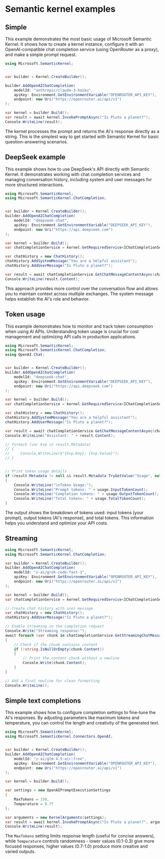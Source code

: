 # Semantic kernel examples


## Simple 

This example demonstrates the most basic usage of Microsoft Semantic Kernel. It shows how to create a kernel instance, configure it with an OpenAI-compatible chat completion service (using OpenRouter as a proxy), and make a simple prompt request.

```c#
using Microsoft.SemanticKernel;


var builder = Kernel.CreateBuilder();

builder.AddOpenAIChatCompletion(
    modelId: "anthropic/claude-3-haiku",
    apiKey: Environment.GetEnvironmentVariable("OPENROUTER_API_KEY"),
    endpoint: new Uri("https://openrouter.ai/api/v1")
);

var kernel = builder.Build();
var result = await kernel.InvokePromptAsync("Is Pluto a planet?");
Console.WriteLine(result);
```

The kernel processes the prompt and returns the AI's response directly as a string. This is the simplest way to get started with Semantic Kernel for basic question-answering scenarios.

## DeepSeek example

This example shows how to use DeepSeek's API directly with Semantic Kernel. It demonstrates working with chat completion services and managing conversation history, including system and user messages for more structured interactions.

```c#
using Microsoft.SemanticKernel;
using Microsoft.SemanticKernel.ChatCompletion;


var builder = Kernel.CreateBuilder();
builder.AddOpenAIChatCompletion(
    modelId: "deepseek-chat",
    apiKey: Environment.GetEnvironmentVariable("DEEPSEEK_API_KEY"),
    endpoint: new Uri("https://api.deepseek.com")
);

var kernel = builder.Build();
var chatCompletionService = kernel.GetRequiredService<IChatCompletionService>();

var chatHistory = new ChatHistory();
chatHistory.AddSystemMessage("You are a helpful assistant");
chatHistory.AddUserMessage("Is Pluto a planet?");

var result = await chatCompletionService.GetChatMessageContentAsync(chatHistory);
Console.WriteLine(result.Content);
```

This approach provides more control over the conversation flow and allows you to maintain context across multiple exchanges. The system message helps establish the AI's role and behavior.

## Token usage

This example demonstrates how to monitor and track token consumption when using AI APIs. Understanding token usage is crucial for cost management and optimizing API calls in production applications.

```c#
using Microsoft.SemanticKernel;
using Microsoft.SemanticKernel.ChatCompletion;
using OpenAI.Chat;


var builder = Kernel.CreateBuilder();
builder.AddOpenAIChatCompletion(
    modelId: "deepseek-chat",
    apiKey: Environment.GetEnvironmentVariable("DEEPSEEK_API_KEY"),
    endpoint: new Uri("https://api.deepseek.com")
);

var kernel = builder.Build();
var chatCompletionService = kernel.GetRequiredService<IChatCompletionService>();

var chatHistory = new ChatHistory();
chatHistory.AddSystemMessage("You are a helpful assistant");
chatHistory.AddUserMessage("Is Pluto a planet?");

var result = await chatCompletionService.GetChatMessageContentAsync(chatHistory);
Console.WriteLine("Assistant: " + result.Content);

// foreach (var kvp in result.Metadata)
// {
//     Console.WriteLine($"{kvp.Key}: {kvp.Value}");
// }


// Print token usage details
if (result.Metadata != null && result.Metadata.TryGetValue("Usage", out var usageObj) && usageObj is ChatTokenUsage usage)
{
    Console.WriteLine("\nToken Usage:");
    Console.WriteLine("Prompt tokens: " + usage.InputTokenCount);
    Console.WriteLine("Completion tokens: " + usage.OutputTokenCount);
    Console.WriteLine("Total tokens: " + usage.TotalTokenCount);
}
```

The output shows the breakdown of tokens used: input tokens (your prompt), output tokens (AI's response), and total tokens. This information helps you understand and optimize your API costs.

## Streaming 

```c#
using Microsoft.SemanticKernel;
using Microsoft.SemanticKernel.ChatCompletion;

var builder = Kernel.CreateBuilder();
builder.AddOpenAIChatCompletion(
    modelId: "x-ai/grok-code-fast-1",
    apiKey: Environment.GetEnvironmentVariable("OPENROUTER_API_KEY"),
    endpoint: new Uri("https://openrouter.ai/api/v1")
);

var kernel = builder.Build();
var chatCompletionService = kernel.GetRequiredService<IChatCompletionService>();

// Create chat history with user message
var chatHistory = new ChatHistory();
chatHistory.AddUserMessage("Is Pluto a planet?");

// Enable streaming in the completion request
Console.Write("Streaming response:");
await foreach (var chunk in chatCompletionService.GetStreamingChatMessageContentsAsync(chatHistory))
{
    // Check if the chunk contains content
    if (!string.IsNullOrEmpty(chunk.Content))
    {
        // Print the content chunk without a newline
        Console.Write(chunk.Content);
    }
}

// Add a final newline for clean formatting
Console.WriteLine();
```


## Simple text completions

This example shows how to configure completion settings to fine-tune the AI's responses. By adjusting parameters like maximum tokens and temperature, you can control the length and creativity of the generated text.

```c#
using Microsoft.SemanticKernel;
using Microsoft.SemanticKernel.Connectors.OpenAI;


var builder = Kernel.CreateBuilder();
builder.AddOpenAIChatCompletion(
    modelId: "z-ai/glm-4.5-air:free",
    apiKey: Environment.GetEnvironmentVariable("OPENROUTER_API_KEY"),
    endpoint: new Uri("https://openrouter.ai/api/v1")
);

var kernel = builder.Build();

var settings = new OpenAIPromptExecutionSettings
{
    MaxTokens = 150,
    Temperature = 0.7f
};

var arguments = new KernelArguments(settings);
var result = await kernel.InvokePromptAsync("Is Pluto a planet?", arguments);
Console.WriteLine(result);
```

The `MaxTokens` setting limits response length (useful for concise answers), while `Temperature` controls randomness - lower values (0.1-0.3) give more focused responses, higher values (0.7-1.0) produce more creative and varied outputs.


